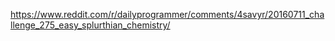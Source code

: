 https://www.reddit.com/r/dailyprogrammer/comments/4savyr/20160711_challenge_275_easy_splurthian_chemistry/

